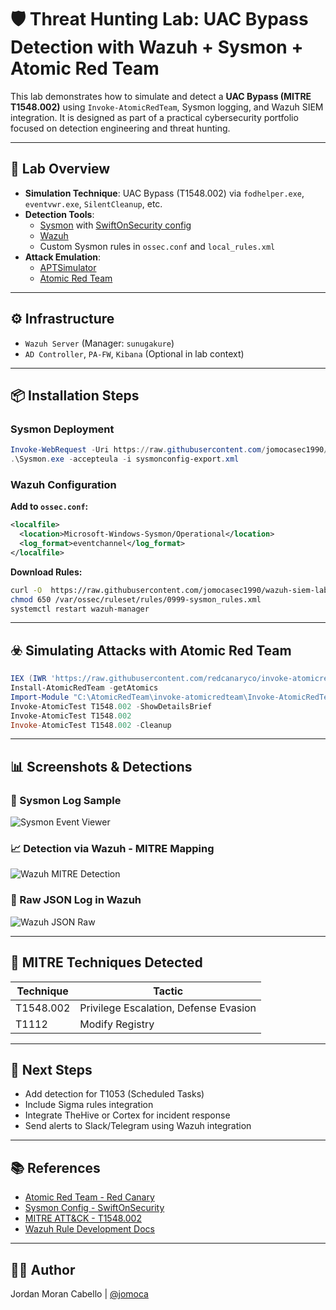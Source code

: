 # 🛡️ Threat Hunting Lab: UAC Bypass Detection with Wazuh + Sysmon + Atomic Red Team

This lab demonstrates how to simulate and detect a **UAC Bypass (MITRE T1548.002)** using `Invoke-AtomicRedTeam`, Sysmon logging, and Wazuh SIEM integration. It is designed as part of a practical cybersecurity portfolio focused on detection engineering and threat hunting.

---

## 🧰 Lab Overview

- **Simulation Technique**: UAC Bypass (T1548.002) via `fodhelper.exe`, `eventvwr.exe`, `SilentCleanup`, etc.
- **Detection Tools**:
  - [Sysmon](https://learn.microsoft.com/en-us/sysinternals/downloads/sysmon) with [SwiftOnSecurity config](https://github.com/SwiftOnSecurity/sysmon-config)
  - [Wazuh](https://wazuh.com/)
  - Custom Sysmon rules in `ossec.conf` and `local_rules.xml`
- **Attack Emulation**: 
  - [APTSimulator](https://github.com/NextronSystems/APTSimulator)
  - [Atomic Red Team](https://github.com/redcanaryco/invoke-atomicredteam)

---

## ⚙️ Infrastructure

- `Wazuh Server` (Manager: `sunugakure`)
- `AD Controller`, `PA-FW`, `Kibana` (Optional in lab context)

---

## 📦 Installation Steps

### Sysmon Deployment

```powershell
Invoke-WebRequest -Uri https://raw.githubusercontent.com/jomocasec1990/wazuh-siem-lab/main/09-Threat-Hunting-T1548/Rules/sysmonconfig-export.xml -OutFile C:\Users\Administrator\Downloads\Sysmon\sysmonconfig-export.xml
.\Sysmon.exe -accepteula -i sysmonconfig-export.xml
```

### Wazuh Configuration

**Add to `ossec.conf`:**

```xml
<localfile>
  <location>Microsoft-Windows-Sysmon/Operational</location>
  <log_format>eventchannel</log_format>
</localfile>
```

**Download Rules:**

```bash
curl -O  https://raw.githubusercontent.com/jomocasec1990/wazuh-siem-lab/main/09-Threat-Hunting-T1548/Rules/0999-sysmon_rules.xml -o /var/ossec/ruleset/rules/0999-sysmon_rules.xml
chmod 650 /var/ossec/ruleset/rules/0999-sysmon_rules.xml
systemctl restart wazuh-manager
```

---

## ☣️ Simulating Attacks with Atomic Red Team

```powershell
IEX (IWR 'https://raw.githubusercontent.com/redcanaryco/invoke-atomicredteam/master/install-atomicredteam.ps1' -UseBasicParsing)
Install-AtomicRedTeam -getAtomics
Import-Module "C:\AtomicRedTeam\invoke-atomicredteam\Invoke-AtomicRedTeam.psd1"
Invoke-AtomicTest T1548.002 -ShowDetailsBrief
Invoke-AtomicTest T1548.002
Invoke-AtomicTest T1548.002 -Cleanup
```

---

## 📊 Screenshots & Detections

### 🧠 Sysmon Log Sample

![Sysmon Event Viewer](wazuh-01-attomic.png)

### 📈 Detection via Wazuh - MITRE Mapping

![Wazuh MITRE Detection](wazuh-02-attomic.png)

### 🧾 Raw JSON Log in Wazuh

![Wazuh JSON Raw](wazuh-03-attomic.png)

---

## 🧠 MITRE Techniques Detected

| Technique | Tactic |
|----------|--------|
| T1548.002 | Privilege Escalation, Defense Evasion |
| T1112     | Modify Registry |

---

## 🔁 Next Steps

- Add detection for T1053 (Scheduled Tasks)
- Include Sigma rules integration
- Integrate TheHive or Cortex for incident response
- Send alerts to Slack/Telegram using Wazuh integration

---

## 📚 References

- [Atomic Red Team - Red Canary](https://github.com/redcanaryco/atomic-red-team)
- [Sysmon Config - SwiftOnSecurity](https://github.com/SwiftOnSecurity/sysmon-config)
- [MITRE ATT&CK - T1548.002](https://attack.mitre.org/techniques/T1548/002/)
- [Wazuh Rule Development Docs](https://documentation.wazuh.com)

---

## 👨‍💻 Author

Jordan Moran Cabello | [@jomoca](https://github.com/jomoca)
